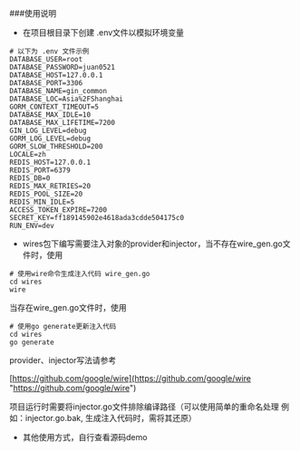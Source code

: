 ###使用说明
+ 在项目根目录下创建 .env文件以模拟环境变量
```shell script
# 以下为 .env 文件示例
DATABASE_USER=root
DATABASE_PASSWORD=juan0521
DATABASE_HOST=127.0.0.1
DATABASE_PORT=3306
DATABASE_NAME=gin_common
DATABASE_LOC=Asia%2FShanghai
GORM_CONTEXT_TIMEOUT=5
DATABASE_MAX_IDLE=10
DATABASE_MAX_LIFETIME=7200
GIN_LOG_LEVEL=debug
GORM_LOG_LEVEL=debug
GORM_SLOW_THRESHOLD=200
LOCALE=zh
REDIS_HOST=127.0.0.1
REDIS_PORT=6379
REDIS_DB=0
REDIS_MAX_RETRIES=20
REDIS_POOL_SIZE=20
REDIS_MIN_IDLE=5
ACCESS_TOKEN_EXPIRE=7200
SECRET_KEY=ff189145902e4618ada3cdde504175c0
RUN_ENV=dev
```
+ wires包下编写需要注入对象的provider和injector，当不存在wire_gen.go文件时，使用
```
# 使用wire命令生成注入代码 wire_gen.go
cd wires
wire
```
当存在wire_gen.go文件时，使用
```
# 使用go generate更新注入代码
cd wires
go generate
```
provider、injector写法请参考

[https://github.com/google/wire](https://github.com/google/wire "https://github.com/google/wire")

项目运行时需要将injector.go文件排除编译路径（可以使用简单的重命名处理 例如：injector.go.bak, 生成注入代码时，需将其还原）

+ 其他使用方式，自行查看源码demo

